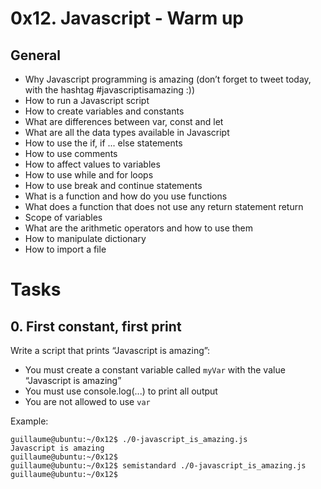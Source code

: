 # 0x12. Javascript - Warm up
## General
* Why Javascript programming is amazing (don’t forget to tweet today, with the hashtag #javascriptisamazing :))
* How to run a Javascript script
* How to create variables and constants
* What are differences between var, const and let
* What are all the data types available in Javascript
* How to use the if, if ... else statements
* How to use comments
* How to affect values to variables
* How to use while and for loops
* How to use break and continue statements
* What is a function and how do you use functions
* What does a function that does not use any return statement return
* Scope of variables
* What are the arithmetic operators and how to use them
* How to manipulate dictionary
* How to import a file

# Tasks
##  0. First constant, first print
Write a script that prints “Javascript is amazing”:

* You must create a constant variable called `myVar` with the value “Javascript is amazing”
* You must use console.log(...) to print all output
* You are not allowed to use `var`

Example:

    guillaume@ubuntu:~/0x12$ ./0-javascript_is_amazing.js 
    Javascript is amazing
    guillaume@ubuntu:~/0x12$ 
    guillaume@ubuntu:~/0x12$ semistandard ./0-javascript_is_amazing.js 
    guillaume@ubuntu:~/0x12$ 